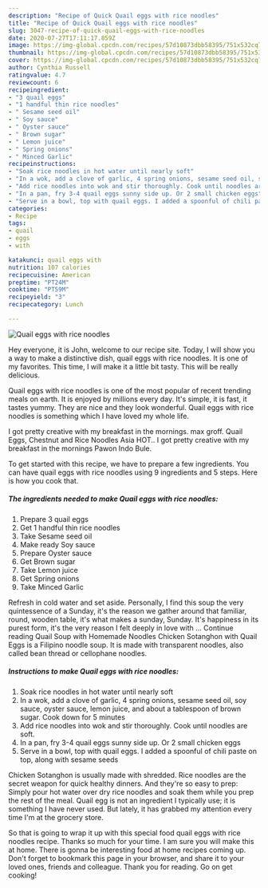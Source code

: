 ```yaml
---
description: "Recipe of Quick Quail eggs with rice noodles"
title: "Recipe of Quick Quail eggs with rice noodles"
slug: 3047-recipe-of-quick-quail-eggs-with-rice-noodles
date: 2020-07-27T17:11:17.859Z
image: https://img-global.cpcdn.com/recipes/57d10873dbb58395/751x532cq70/quail-eggs-with-rice-noodles-recipe-main-photo.jpg
thumbnail: https://img-global.cpcdn.com/recipes/57d10873dbb58395/751x532cq70/quail-eggs-with-rice-noodles-recipe-main-photo.jpg
cover: https://img-global.cpcdn.com/recipes/57d10873dbb58395/751x532cq70/quail-eggs-with-rice-noodles-recipe-main-photo.jpg
author: Cynthia Russell
ratingvalue: 4.7
reviewcount: 6
recipeingredient:
- "3 quail eggs"
- "1 handful thin rice noodles"
- " Sesame seed oil"
- " Soy sauce"
- " Oyster sauce"
- " Brown sugar"
- " Lemon juice"
- " Spring onions"
- " Minced Garlic"
recipeinstructions:
- "Soak rice noodles in hot water until nearly soft"
- "In a wok, add a clove of garlic, 4 spring onions, sesame seed oil, soy sauce, oyster sauce, lemon juice, and about a tablespoon of brown sugar. Cook down for 5 minutes"
- "Add rice noodles into wok and stir thoroughly. Cook until noodles are soft."
- "In a pan, fry 3-4 quail eggs sunny side up. Or 2 small chicken eggs"
- "Serve in a bowl, top with quail eggs. I added a spoonful of chili paste on top, along with sesame seeds"
categories:
- Recipe
tags:
- quail
- eggs
- with

katakunci: quail eggs with 
nutrition: 107 calories
recipecuisine: American
preptime: "PT24M"
cooktime: "PT59M"
recipeyield: "3"
recipecategory: Lunch

---
```



![Quail eggs with rice noodles](https://img-global.cpcdn.com/recipes/57d10873dbb58395/751x532cq70/quail-eggs-with-rice-noodles-recipe-main-photo.jpg)

Hey everyone, it is John, welcome to our recipe site. Today, I will show you a way to make a distinctive dish, quail eggs with rice noodles. It is one of my favorites. This time, I will make it a little bit tasty. This will be really delicious.

Quail eggs with rice noodles is one of the most popular of recent trending meals on earth. It is enjoyed by millions every day. It's simple, it is fast, it tastes yummy. They are nice and they look wonderful. Quail eggs with rice noodles is something which I have loved my whole life.

I got pretty creative with my breakfast in the mornings. max groff. Quail Eggs, Chestnut and Rice Noodles Asia HOT.. I got pretty creative with my breakfast in the mornings Pawon Indo Bule.


To get started with this recipe, we have to prepare a few ingredients. You can have quail eggs with rice noodles using 9 ingredients and 5 steps. Here is how you cook that.

<!--inarticleads1-->

##### The ingredients needed to make Quail eggs with rice noodles:

1. Prepare 3 quail eggs
1. Get 1 handful thin rice noodles
1. Take  Sesame seed oil
1. Make ready  Soy sauce
1. Prepare  Oyster sauce
1. Get  Brown sugar
1. Take  Lemon juice
1. Get  Spring onions
1. Take  Minced Garlic


Refresh in cold water and set aside. Personally, I find this soup the very quintessence of a Sunday, it&#39;s the reason we gather around that familiar, round, wooden table, it&#39;s what makes a sunday, Sunday. It&#39;s happiness in its purest form, it&#39;s the very reason I felt deeply in love with … Continue reading Quail Soup with Homemade Noodles Chicken Sotanghon with Quail Eggs is a Filipino noodle soup. It is made with transparent noodles, also called bean thread or cellophane noodles. 

<!--inarticleads2-->

##### Instructions to make Quail eggs with rice noodles:

1. Soak rice noodles in hot water until nearly soft
1. In a wok, add a clove of garlic, 4 spring onions, sesame seed oil, soy sauce, oyster sauce, lemon juice, and about a tablespoon of brown sugar. Cook down for 5 minutes
1. Add rice noodles into wok and stir thoroughly. Cook until noodles are soft.
1. In a pan, fry 3-4 quail eggs sunny side up. Or 2 small chicken eggs
1. Serve in a bowl, top with quail eggs. I added a spoonful of chili paste on top, along with sesame seeds


Chicken Sotanghon is usually made with shredded. Rice noodles are the secret weapon for quick healthy dinners. And they&#39;re so easy to prep: Simply pour hot water over dry rice noodles and soak them while you prep the rest of the meal. Quail egg is not an ingredient I typically use; it is something I have never used. But lately, it has grabbed my attention every time I&#39;m at the grocery store. 

So that is going to wrap it up with this special food quail eggs with rice noodles recipe. Thanks so much for your time. I am sure you will make this at home. There is gonna be interesting food at home recipes coming up. Don't forget to bookmark this page in your browser, and share it to your loved ones, friends and colleague. Thank you for reading. Go on get cooking!
